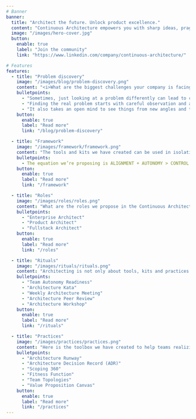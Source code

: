 ```yaml
---
# Banner
banner:
  title: "Architect the future. Unlock product excellence."
  content: "Continuous Architecture empowers you with sharp ideas, pragmatic rituals, and hands-on methods to tackle your real challenges. It helps you design agile operating models that scale, align teams around outcomes, and turn vision into delivery. Grounded in modern engineering. Powered by clarity, not control. Open, adaptable, and made for leaders who build the future — not just run the present." 
  image: "/images/hero-cover.jpg"
  button:
    enable: true
    label: "Join the community"
    link: "https://www.linkedin.com/company/continuous-architecture/"

# Features
features:
  - title: "Problem discovery"
    image: "/images/blog/problem-discovery.png"
    content: "<i>What are the biggest challenges your company is facing?</i> Engineers and architects are great at solving problems, but they don’t always question how those problems are defined. If you spend time solving the wrong problem, you waste time and resources. That’s why Continuous Architecture encourages you to pay close attention to how problems are framed — because the way you define a problem heavily shapes the solutions you find."
    bulletpoints:
      - "Sometimes, just looking at a problem differently can lead to completely new and better answers"
      - "Finding the real problem starts with careful observation and asking the right questions"
      - "It also takes an open mind to see things from new angles and think outside the box"
    button:
      enable: true
      label: "Read more"
      link: "/blog/problem-discovery"

  - title: "Framework"
    image: "/images/framework/framework.png"
    content: "The tools and kits we have created can be used in isolation or they can work together to help the enterprise change to be more successful. In a Volatile, Uncertain, Complex or Ambiguous world, it is important to bring structure while enabling business and operational agility. The Continuous Architecture Framework (CAF) combines intentional architecture and emergent design to help autonomous teams align around a common purpose. Team autonomy is a pre-requisite to speed because it reduces coordination activities that slow down teams. On the other hand, when autonomous teams are mis-aligned it increases the risk of delivering poor client and employee experience due to ineffective coordination. The CAF helps maintain a healthy balance between autonomy and alignment along the enterprise journey toward an agile @scale operating model."
    bulletpoints:
      - The equation we’re proposing is ALIGNMENT + AUTONOMY > CONTROL.
    button:
      enable: true
      label: "Read more"
      link: "/framework"

  - title: "Roles"
    image: "/images/roles/roles.png"
    content: "What are the roles we propose in the Continuous Architecture operating model."
    bulletpoints:
      - "Enterprise Architect"
      - "Product Architect"
      - "Fullstack Architect"
    button:
      enable: true
      label: "Read more"
      link: "/roles"

  - title: "Rituals"
    image: "/images/rituals/rituals.png"
    content: "Architecting is not only about tools, kits and practices. Equally important is the time we spend together working on the architecture around some key rituals. The objective is to foster collaboration in teams on architecture activities."
    bulletpoints:
      - "Team Autonomy Readiness"
      - "Architecture Kata"
      - "Weekly Architecture Meeting"
      - "Architecture Peer Review"
      - "Architecture Workshop"
    button:
      enable: true
      label: "Read more"
      link: "/rituals"

  - title: "Practices"
    image: "/images/practices/practices.png"
    content: "Here is the toolbox we have created to help teams realizing their architecture activities. A set of tools and kits that can be used"
    bulletpoints:
      - "Architecture Runway"
      - "Architecture Decision Record (ADR)"
      - "Scoping 360"
      - "Fitness Function"
      - "Team Topologies"
      - "Value Proposition Canvas"
    button:
      enable: true
      label: "Read more"
      link: "/practices"
---
```

